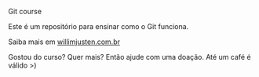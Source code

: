 Git  course

Este é um repositório para ensinar como o Git funciona.

Saiba mais em [willimjusten.com.br](http://williamjusten.com.br)

Gostou do curso? Quer mais? Então ajude com uma doação. Até um café é válido >)
